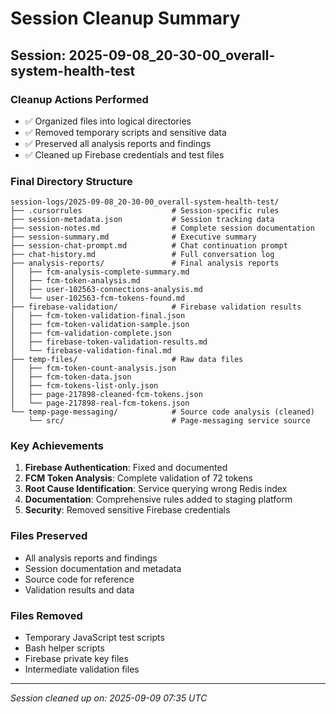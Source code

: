 # Session Cleanup Summary

## Session: 2025-09-08_20-30-00_overall-system-health-test

### Cleanup Actions Performed
- ✅ Organized files into logical directories
- ✅ Removed temporary scripts and sensitive data
- ✅ Preserved all analysis reports and findings
- ✅ Cleaned up Firebase credentials and test files

### Final Directory Structure
```
session-logs/2025-09-08_20-30-00_overall-system-health-test/
├── .cursorrules                    # Session-specific rules
├── session-metadata.json           # Session tracking data
├── session-notes.md                # Complete session documentation
├── session-summary.md              # Executive summary
├── session-chat-prompt.md          # Chat continuation prompt
├── chat-history.md                 # Full conversation log
├── analysis-reports/               # Final analysis reports
│   ├── fcm-analysis-complete-summary.md
│   ├── fcm-token-analysis.md
│   ├── user-102563-connections-analysis.md
│   └── user-102563-fcm-tokens-found.md
├── firebase-validation/            # Firebase validation results
│   ├── fcm-token-validation-final.json
│   ├── fcm-token-validation-sample.json
│   ├── fcm-validation-complete.json
│   ├── firebase-token-validation-results.md
│   └── firebase-validation-final.md
├── temp-files/                     # Raw data files
│   ├── fcm-token-count-analysis.json
│   ├── fcm-token-data.json
│   ├── fcm-tokens-list-only.json
│   ├── page-217898-cleaned-fcm-tokens.json
│   └── page-217898-real-fcm-tokens.json
└── temp-page-messaging/            # Source code analysis (cleaned)
    └── src/                        # Page-messaging service source
```

### Key Achievements
1. **Firebase Authentication**: Fixed and documented
2. **FCM Token Analysis**: Complete validation of 72 tokens
3. **Root Cause Identification**: Service querying wrong Redis index
4. **Documentation**: Comprehensive rules added to staging platform
5. **Security**: Removed sensitive Firebase credentials

### Files Preserved
- All analysis reports and findings
- Session documentation and metadata
- Source code for reference
- Validation results and data

### Files Removed
- Temporary JavaScript test scripts
- Bash helper scripts
- Firebase private key files
- Intermediate validation files

---
*Session cleaned up on: 2025-09-09 07:35 UTC*
